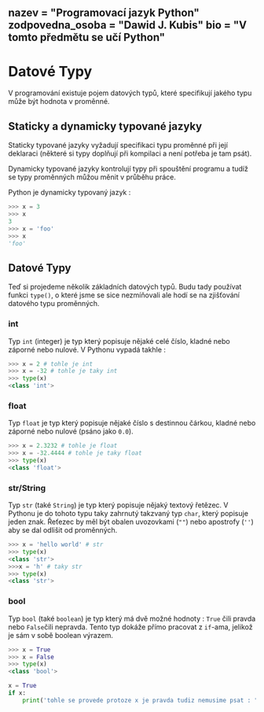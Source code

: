 nazev = "Programovací jazyk Python"
zodpovedna_osoba = "Dawid J. Kubis"
bio = "V tomto předmětu se učí Python"
---
# Datové Typy

V programování existuje pojem datových typů, které specifikují jakého typu může být hodnota v proměnné.

## Staticky a dynamicky typované jazyky

Staticky typované jazyky vyžadují specifikaci typu proměnné při její deklaraci (některé si typy doplňují při kompilaci a není potřeba je tam psát).

Dynamicky typované jazyky kontrolují typy při spouštění programu a tudíž se typy proměnných můžou měnit v průběhu práce.

Python je dynamicky typovaný jazyk : 
```python
>>> x = 3
>>> x
3
>>> x = 'foo'
>>> x
'foo'
```

## Datové Typy

Teď si projedeme několik základních datových typů. Budu tady používat funkci `type()`, o které jsme se sice nezmíňovali ale hodí se na zjišťování datového typu proměnných.

### int
Typ `int` (integer) je typ který popisuje nějaké celé číslo, kladné nebo záporné nebo nulové.
V Pythonu vypadá takhle : 
```python
>>> x = 2 # tohle je int
>>> x = -32 # tohle je taky int
>>> type(x)
<class 'int'>
```

### float
Typ `float` je typ který popisuje nějaké číslo s destinnou čárkou, kladné nebo záporné nebo nulové (psáno jako `0.0`).
```python
>>> x = 2.3232 # tohle je float
>>> x = -32.4444 # tohle je taky float
>>> type(x)
<class 'float'>
```

### str/String
Typ `str` (také `String`) je typ který popisuje nějaký textový řetězec. V Pythonu je do tohoto typu taky zahrnutý takzvaný typ `char`, který popisuje jeden znak.
Řeťezec by měl být obalen uvozovkami (`""`) nebo apostrofy (`''`) aby se dal odlišit od proměnných.
```python
>>> x = 'hello world' # str
>>> type(x)
<class 'str'>
>>>x = 'h' # taky str
>>> type(x)
<class 'str'>
```

### bool
Typ `bool` (také `boolean`) je typ který má dvě možné hodnoty : `True` čili pravda nebo `False`čili nepravda.
Tento typ dokáže přímo pracovat z `if`-ama, jelikož je sám v sobě boolean výrazem.
```python
>>> x = True
>>> x = False
>>> type(x)
<class 'bool'>
```
```python
x = True
if x:
	print('tohle se provede protoze x je pravda tudiz nemusime psat : "if x == True:'")
```


